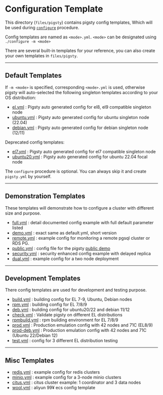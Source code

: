 # Configuration Template

This directory (`files/pigsty`) contains pigsty config templates, Which will be used during [`configure`](https://pigsty.io/docs/setup/install/#configure) procedure.

Config templates are named as `<mode>.yml`.  `<mode>` can be designated using `./configure -m <mode>`

There are several built-in templates for your reference, you can also create your own templates in `files/pigsty`.

----------

## Default Templates

If `-m <mode>` is specified, corresponding `<mode>.yml` is used, otherwise pigsty will auto-selected the following singleton templates according to your OS distribution:

* [el.yml](el.yml) : Pigsty auto generated config for el8, el9 compatible singleton node
* [ubuntu.yml](ubuntu.yml) : Pigsty auto generated config for ubuntu singleton node (22.04)
* [debian.yml](debian.yml) : Pigsty auto generated config for debian singleton node (12/11)

Deprecated config templates:

* [el7.yml](el7.yml) : Pigsty auto generated config for el7 compatible singleton node
* [ubuntu20.yml](ubuntu20.yml) : Pigsty auto generated config for ubuntu 22.04 focal node

The `configure` procedure is optional. You can always skip it and create `pigsty.yml` by yourself.


----------

## Demonstration Templates

These templates will demonstrate how to configure a cluster with different size and purpose.

* [full.yml](full.yml) : detail documented config example with full default parameter listed
* [demo.yml](demo.yml) : exact same as default.yml, short version
* [remote.yml](remote.yml) : example config for monitoring a remote pgsql cluster or RDS PG.
* [public.yml](public.yml) : config file for the pigsty [public demo](https://demo.pigsty.cc)
* [security.yml](security.yml) : security enhanced config example with delayed replica
* [dual.yml](dual.yml) : example config for a two node deployment


----------

## Development Templates

There config templates are used for development and testing purpose.

* [build.yml](build.yml) : building config for EL 7-9, Ubuntu, Debian nodes
* [rpm.yml](rpm.yml) : building config for EL 7/8/9
* [deb.yml](deb.yml) : building config for ubuntu20/22 and debian 11/12
* [check.yml](check.yml) : Validate pigsty on different EL distributions
* [rpmbuild.yml](rpmbuild.yml) : rpm building environment for EL 7/8/9
* [prod.yml](prod.yml) : Production emulation config with 42 nodes and 71C (EL8/9)
* [prod-deb.yml](prod-deb.yml) : Production emulation config with 42 nodes and 71C (Ubuntu 22/Debian 12)
* [test.yml](test.yml) : config for 3 different EL distribution testing


----------

## Misc Templates

* [redis.yml](redis.yml) : example config for redis clusters
* [minio.yml](minio.yml) : example config for a 3-node minio clusters
* [citus.yml](citus.yml) : citus cluster example: 1 coordinator and 3 data nodes
* [wool.yml](wool.yml) : aliyun 99¥ ecs config template

